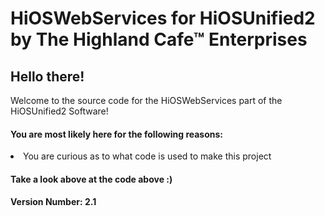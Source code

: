 # HiOSWebServices for HiOSUnified2 by The Highland Cafe™ Enterprises

<h2>Hello there!</h2>
Welcome to the source code for the HiOSWebServices part of the HiOSUnified2 Software!
<h4>You are most likely here for the following reasons:</h4>
<li>You are curious as to what code is used to make this project</li>
<h4>Take a look above at the code above :)</h4>

<h4><b>Version Number:</b> 2.1</h4>